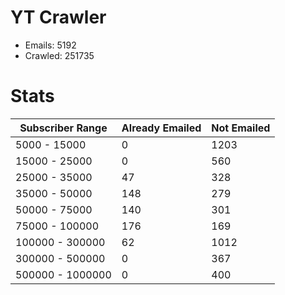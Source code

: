 # YT Crawler
- Emails: 5192
- Crawled: 251735

# Stats
| Subscriber Range  | Already Emailed | Not Emailed |
|-------|-------|-------|
| 5000 - 15000 | 0 | 1203 |
| 15000 - 25000 | 0 | 560 |
| 25000 - 35000 | 47 | 328 |
| 35000 - 50000 | 148 | 279 |
| 50000 - 75000 | 140 | 301 |
| 75000 - 100000 | 176 | 169 |
| 100000 - 300000 | 62 | 1012 |
| 300000 - 500000 | 0 | 367 |
| 500000 - 1000000 | 0 | 400 |

